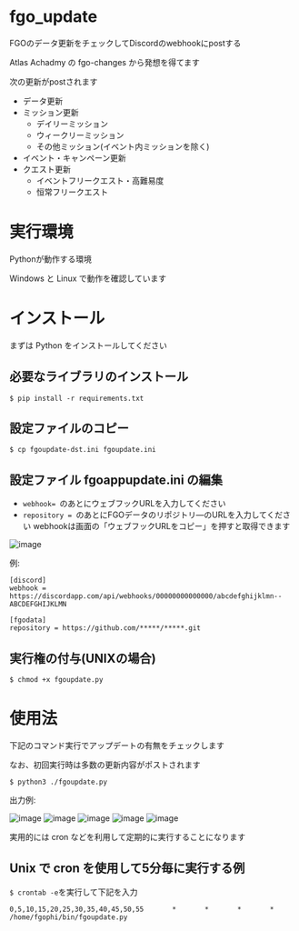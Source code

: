 # fgo_update

FGOのデータ更新をチェックしてDiscordのwebhookにpostする

Atlas Achadmy の fgo-changes から発想を得てます

次の更新がpostされます
- データ更新
- ミッション更新
  - デイリーミッション
  - ウィークリーミッション
  - その他ミッション(イベント内ミッションを除く)
- イベント・キャンペーン更新
- クエスト更新
  - イベントフリークエスト・高難易度
  - 恒常フリークエスト

# 実行環境
Pythonが動作する環境

Windows と Linux で動作を確認しています

# インストール
まずは Python をインストールしてください
## 必要なライブラリのインストール
```
$ pip install -r requirements.txt
```
## 設定ファイルのコピー
```
$ cp fgoupdate-dst.ini fgoupdate.ini  
```
## 設定ファイル fgoappupdate.ini の編集
- ```webhook= ```のあとにウェブフックURLを入力してください
- ```repository = ```のあとにFGOデータのリポジトリ―のURLを入力してください
webhookは画面の「ウェブフックURLをコピー」を押すと取得できます

![image](https://user-images.githubusercontent.com/62515228/104086843-72d7fc80-529e-11eb-85ed-cff1d8241c6a.png)

例:
```
[discord]
webhook = https://discordapp.com/api/webhooks/00000000000000/abcdefghijklmn--ABCDEFGHIJKLMN

[fgodata]
repository = https://github.com/*****/*****.git

```
## 実行権の付与(UNIXの場合)
```
$ chmod +x fgoupdate.py
```

# 使用法
下記のコマンド実行でアップデートの有無をチェックします

なお、初回実行時は多数の更新内容がポストされます
```
$ python3 ./fgoupdate.py
```
出力例:

![image](https://user-images.githubusercontent.com/62515228/104119021-3543a400-5370-11eb-96c0-c155cb5bb3e1.png)
![image](https://user-images.githubusercontent.com/62515228/104119035-560bf980-5370-11eb-9e7d-cfc6e52a4494.png)
![image](https://user-images.githubusercontent.com/62515228/104119054-6c19ba00-5370-11eb-8751-49ac11ccdb9f.png)
![image](https://user-images.githubusercontent.com/62515228/104119068-80f64d80-5370-11eb-867a-3d36dd0c58f5.png)
![image](https://user-images.githubusercontent.com/62515228/104119092-a6835700-5370-11eb-9b6a-99b0f467f981.png)

実用的には cron などを利用して定期的に実行することになります

## Unix で cron を使用して5分毎に実行する例
```$ crontab -e```を実行して下記を入力 

```
0,5,10,15,20,25,30,35,40,45,50,55       *       *       *       *       /home/fgophi/bin/fgoupdate.py
```
